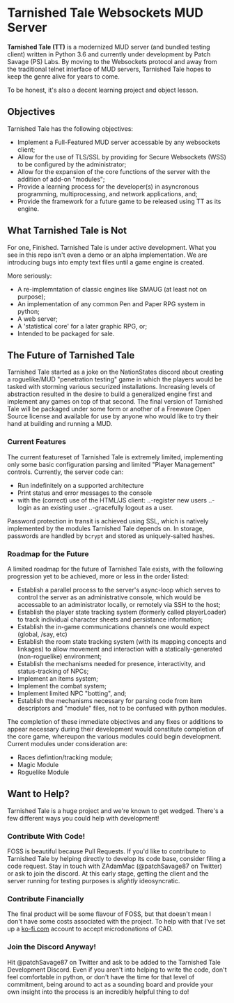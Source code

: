 # Tarnished Tale Websockets MUD Server
**Tarnished Tale (TT)** is a modernized MUD server (and bundled testing client) written in Python 3.6 and currently under development by Patch Savage (PS) Labs. By moving to the Websockets protocol and away from the traditional telnet interface of MUD servers, Tarnished Tale hopes to keep the genre alive for years to come.

To be honest, it's also a decent learning project and object lesson.

## Objectives
Tarnished Tale has the following objectives:
 - Implement a Full-Featured MUD server accessable by any websockets client;
 - Allow for the use of TLS/SSL by providing for Secure Websockets (WSS) to be configured by the administrator;
 - Allow for the expansion of the core functions of the server with the addition of add-on "modules";
 - Provide a learning process for the developer(s) in asyncronous programming, multiprocessing, and network applications, and;
 - Provide the framework for a future game to be released using TT as its engine.

## What Tarnished Tale is Not
For one, Finished. Tarnished Tale is under active development. What you see in this repo isn't even a demo or an alpha implementation. We are introducing bugs into empty text files until a game engine is created.

More seriously:
 - A re-implemntation of classic engines like SMAUG (at least not on purpose);
 - An implementation of any common Pen and Paper RPG system in python;
 - A web server;
 - A 'statistical core' for a later graphic RPG, or;
 - Intended to be packaged for sale.

## The Future of Tarnished Tale
Tarnished Tale started as a joke on the NationStates discord about creating a roguelike/MUD "penetration testing" game in which the players would be tasked with storming various securized installations. Increasing levels of abstraction resulted in the desire to build a generalized engine first and implement any games on top of that second. The final version of Tarnished Tale will be packaged under some form or another of a Freeware Open Source license and available for use by anyone who would like to try their hand at building and running a MUD.

### Current Features
The current featureset of Tarnished Tale is extremely limited, implementing only some basic configuration parsing and limited "Player Management" controls. Currently, the server code can:
 - Run indefinitely on a supported architecture
 - Print status and error messages to the console
 - with the (correct) use of the HTML/JS client:
 ..-register new users
 ..-login as an existing user
 ..-gracefully logout as a user.

Password protection in transit is achieved using SSL, which is natively implemented by the modules Tarnished Tale depends on. In storage, passwords are handled by `bcrypt` and stored as uniquely-salted hashes.

### Roadmap for the Future
A limited roadmap for the future of Tarnished Tale exists, with the following progression yet to be achieved, more or less in the order listed:
 - Establish a parallel process to the server's async-loop which serves to control the server as an administrative console, which would be accessable to an administrator locally, or remotely via SSH to the host;
 - Establish the player state tracking system (formerly called playerLoader) to track individual character sheets and persistance information;
 - Establish the in-game communications channels one would expect (global, /say, etc)
 - Establish the room state tracking system (with its mapping concepts and linkages) to allow movement and interaction with a statically-generated (non-roguelike) environment;
 - Establish the mechanisms needed for presence, interactivity, and status-tracking of NPCs;
 - Implement an items system;
 - Implement the combat system;
 - Implement limited NPC "botting", and;
 - Establish the mechanisms necessary for parsing code from item descriptors and "module" files, not to be confused with python modules.

The completion of these immediate objectives and any fixes or additions to appear necessary during their development would constitute completion of the core game, whereupon the various modules could begin development. Current modules under consideration are:
 - Races defintion/tracking module;
 - Magic Module
 - Roguelike Module

## Want to Help?
Tarnished Tale is a huge project and we're known to get wedged. There's a few different ways you could help with development!

### Contribute With Code!
FOSS is beautiful because Pull Requests. If you'd like to contribute to Tarnished Tale by helping directly to develop its code base, consider filing a code request. Stay in touch with ZAdamMac (@patchSavage87 on Twitter) or ask to join the discord. At this early stage, getting the client and the server running for testing purposes is *slightly* ideosyncratic.

### Contribute Financially
The final product will be some flavour of FOSS, but that doesn't mean I don't have some costs associated with the project. To help with that I've set up a [ko-fi.com](https://ko-fi.com/psavlabs) account to accept microdonations of CAD.

### Join the Discord Anyway!
Hit @patchSavage87 on Twitter and ask to be added to the Tarnished Tale Development Discord. Even if you aren't into helping to write the code, don't feel comfortable in python, or don't have the time for that level of commitment, being around to act as a sounding board and provide your own insight into the process is an incredibly helpful thing to do!
